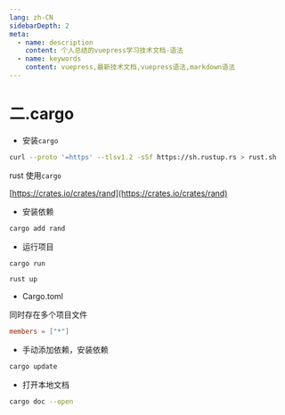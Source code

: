 ```yaml
---
lang: zh-CN
sidebarDepth: 2
meta:
  - name: description
    content: 个人总结的vuepress学习技术文档-语法
  - name: keywords
    content: vuepress,最新技术文档,vuepress语法,markdown语法
---
```


# 二.cargo

- 安装`cargo`

```sh
curl --proto '=https' --tlsv1.2 -sSf https://sh.rustup.rs > rust.sh
```

rust 使用`cargo`

[https://crates.io/crates/rand](https://crates.io/crates/rand)

- 安装依赖

```sh
cargo add rand
```

- 运行项目

```sh
cargo run
```

```sh
rust up
```

- Cargo.toml

同时存在多个项目文件

```toml
members = ["*"]
```

- 手动添加依赖，安装依赖

```sh
cargo update
```

- 打开本地文档

```sh
cargo doc --open
```
